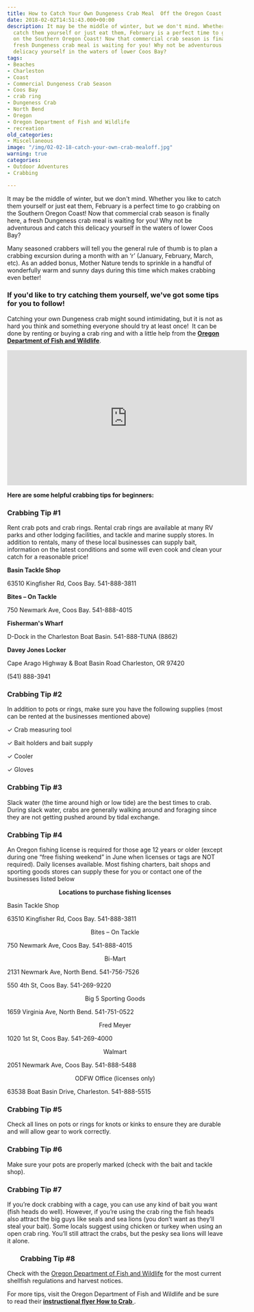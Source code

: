 ```yaml
---
title: How to Catch Your Own Dungeness Crab Meal  Off the Oregon Coast
date: 2018-02-02T14:51:43.000+00:00
description: It may be the middle of winter, but we don't mind. Whether you like to
  catch them yourself or just eat them, February is a perfect time to go crabbing
  on the Southern Oregon Coast! Now that commercial crab season is finally here, a
  fresh Dungeness crab meal is waiting for you! Why not be adventurous and catch this
  delicacy yourself in the waters of lower Coos Bay?
tags:
- Beaches
- Charleston
- Coast
- Commercial Dungeness Crab Season
- Coos Bay
- crab ring
- Dungeness Crab
- North Bend
- Oregon
- Oregon Department of Fish and Wildlife
- recreation
old_categories:
- Miscellaneous
image: "/img/02-02-18-catch-your-own-crab-mealoff.jpg"
warning: true
categories:
- Outdoor Adventures
- Crabbing

---
```

It may be the middle of winter, but we don't mind. Whether you like to catch them yourself or just eat them, February is a perfect time to go crabbing on the Southern Oregon Coast! Now that commercial crab season is finally here, a fresh Dungeness crab meal is waiting for you! Why not be adventurous and catch this delicacy yourself in the waters of lower Coos Bay?



Many seasoned crabbers will tell you the general rule of thumb is to plan a crabbing excursion during a month with an ‘r’ (January, February, March, etc). As an added bonus, Mother Nature tends to sprinkle in a handful of wonderfully warm and sunny days during this time which makes crabbing even better!



<h3>If you'd like to try catching them yourself, we've got some tips for you to follow! </h3>

Catching your own Dungeness crab might sound intimidating, but it is not as hard you think and something everyone should try at least once!  It can be done by renting or buying a crab ring and with a little help from the <strong><a href="http://www.dfw.state.or.us/" target="_blank" rel="noopener noreferrer">Oregon Department of Fish and Wildlife</a></strong>.



<iframe src="https://www.youtube.com/embed/9YD6axpWSIA" width="560" height="315" frameborder="0" allowfullscreen="allowfullscreen"></iframe>



<strong>Here are some helpful crabbing tips for beginners:</strong>

<h3>Crabbing Tip #1</h3>

Rent crab pots and crab rings. Rental crab rings are available at many RV parks and other lodging facilities, and tackle and marine supply stores. In addition to rentals, many of these local businesses can supply bait, information on the latest conditions and some will even cook and clean your catch for a reasonable price!



<strong>Basin Tackle Shop</strong>

63510 Kingfisher Rd, Coos Bay. 541-888-3811



<strong>Bites – On Tackle</strong>

750 Newmark Ave, Coos Bay. 541-888-4015



<strong>Fisherman's Wharf</strong>

D-Dock in the Charleston Boat Basin. 541-888-TUNA (8862)



<strong>Davey Jones Locker </strong>

Cape Arago Highway &amp; Boat Basin Road Charleston, OR 97420

(541) 888-3941

<h3>Crabbing Tip #2</h3>

In addition to pots or rings, make sure you have the following supplies (most can be rented at the businesses mentioned above)

✓ Crab measuring tool

✓ Bait holders and bait supply

✓ Cooler

✓ Gloves

<h3>Crabbing Tip #3</h3>

Slack water (the time around high or low tide) are the best times to crab. During slack water, crabs are generally walking around and foraging since they are not getting pushed around by tidal exchange.

<h3>Crabbing Tip #4</h3>

An Oregon fishing license is required for those age 12 years or older (except during one “free fishing weekend” in June when licenses or tags are NOT required). Daily licenses available. Most fishing charters, bait shops and sporting goods stores can supply these for you or contact one of the businesses listed below

<p style="text-align: center;"><strong>Locations to purchase fishing licenses</strong>

Basin Tackle Shop

63510 Kingfisher Rd, Coos Bay. 541-888-3811</p>

<p style="text-align: center;">Bites – On Tackle

750 Newmark Ave, Coos Bay. 541-888-4015</p>

<p style="text-align: center;">Bi-Mart

2131 Newmark Ave, North Bend. 541-756-7526

550 4th St, Coos Bay. 541-269-9220</p>

<p style="text-align: center;">Big 5 Sporting Goods

1659 Virginia Ave, North Bend. 541-751-0522</p>

<p style="text-align: center;">Fred Meyer

1020 1st St, Coos Bay. 541-269-4000</p>

<p style="text-align: center;">Walmart

2051 Newmark Ave, Coos Bay. 541-888-5488</p>

<p style="text-align: center;">ODFW Office (licenses only)

63538 Boat Basin Drive, Charleston. 541-888-5515</p>



<h3>Crabbing Tip #5</h3>

Check all lines on pots or rings for knots or kinks to ensure they are durable and will allow gear to work correctly.

<h3>Crabbing Tip #6</h3>

Make sure your pots are properly marked (check with the bait and tackle shop).

<h3>Crabbing Tip #7</h3>

If you’re dock crabbing with a cage, you can use any kind of bait you want (fish heads do well). However, if you’re using the crab ring the fish heads also attract the big guys like seals and sea lions (you don’t want as they’ll steal your bait). Some locals suggest using chicken or turkey when using an open crab ring. You’ll still attract the crabs, but the pesky sea lions will leave it alone.

<h3 style="padding-left: 30px;">Crabbing Tip #8</h3>

Check with the <a href="http://www.dfw.state.or.us/" target="_blank" rel="noopener noreferrer">Oregon Department of Fish and Wildlife</a> for the most current shellfish regulations and harvest notices.



For more tips, visit the Oregon Department of Fish and Wildlife and be sure to read their <a href="http://www.dfw.state.or.us/resources/fishing/docs/CrabbingFlyer.pdf " target="_blank" rel="noopener noreferrer"><strong>instructional flyer How to Crab</strong> </a>.